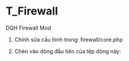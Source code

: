 # T_Firewall
DQH Firewall Mod

1. Chỉnh sửa cấu hình trong:
firewall/core.php

2. Chèn vào dòng đầu tiên của tệp dòng này:

<?php
session_start();
require('firewall/core.php');
?>
